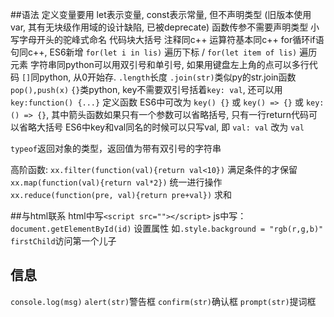 ##语法
定义变量要用 let表示变量, const表示常量, 但不声明类型 (旧版本使用var, 其有无块级作用域的设计缺陷, 已被deprecate)
函数传参不需要声明类型
小写字母开头的驼峰式命名
代码块大括号
注释同c++
运算符基本同c++
for循环if语句同c++, ES6新增 `for(let i in lis)` 遍历下标 / `for(let item of lis)` 遍历元素
字符串同python可以用双引号和单引号, 如果用键盘左上角的点可以多行代码
`[]`同python, 从0开始存.  `.length`长度  `.join(str)`类似py的str.join函数  `pop(),push(x)`
`{}`类python, key不需要双引号括着`key: val`, 还可以用 `key:function() {...}` 定义函数
ES6中可改为 `key() {}` 或 `key() => {}` 或 `key: () => {}`, 其中箭头函数如果只有一个参数可以省略括号, 只有一行return代码可以省略大括号
ES6中key和val同名的时候可以只写val, 即 `val: val` 改为 `val`

`typeof`返回对象的类型，返回值为带有双引号的字符串

高阶函数:
`xx.filter(function(val){return val<10})` 满足条件的才保留
`xx.map(function(val){return val*2})` 统一进行操作
`xx.reduce(function(pre, val){return pre+val})` 求和

##与html联系
html中写`<script src=""></script>`
js中写：
`document.getElementById(id)`
设置属性 如`.style.background = "rgb(r,g,b)"`
`firstChild`访问第一个儿子

## 信息
`console.log(msg)`
`alert(str)`警告框
`confirm(str)`确认框
`prompt(str)`提词框